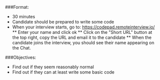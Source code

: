###Format:

* 30 minutes
* Candidate should be prepared to write some code
* When your interview starts, go to: https://codepad.remoteinterview.io/
** Enter your name and click ok
** Click on the "Short URL" button at the top right, copy the URL and email it to the candidate
** When the candidate joins the interview, you should see their name appearing on the Chat.

###Objectives:

* Find out if they seem reasonably normal
* Find out if they can at least write some basic code

